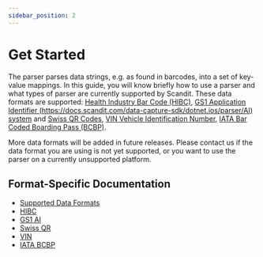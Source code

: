```yaml
---
sidebar_position: 2
---
```


# Get Started

The parser parses data strings, e.g. as found in barcodes, into a set of key-value mappings. In this guide, you will know briefly how to use a parser and what types of parser are currently supported by Scandit. These data formats are supported: [Health Industry Bar Code (HIBC)](https://docs.scandit.com/data-capture-sdk/dotnet.ios/parser/hibc.html), [GS1 Application Identifier (https://docs.scandit.com/data-capture-sdk/dotnet.ios/parser/AI) system](https://docs.scandit.com/data-capture-sdk/dotnet.ios/parser/gs1ai.html) and [Swiss QR Codes](https://docs.scandit.com/data-capture-sdk/dotnet.ios/parser/swissqr.html), [VIN Vehicle Identification Number](https://docs.scandit.com/data-capture-sdk/dotnet.ios/parser/vin.html), [IATA Bar Coded Boarding Pass (BCBP)](https://docs.scandit.com/data-capture-sdk/dotnet.ios/parser/iata-bcbp.html).

More data formats will be added in future releases. Please contact us if the data format you are using is not yet supported, or you want to use the parser on a currently unsupported platform.

## Format-Specific Documentation

- [Supported Data Formats](https://docs.scandit.com/data-capture-sdk/dotnet.ios/parser/formats.html)
- [HIBC](https://docs.scandit.com/data-capture-sdk/dotnet.ios/parser/hibc.html)
- [GS1 AI](https://docs.scandit.com/data-capture-sdk/dotnet.ios/parser/gs1ai.html)
- [Swiss QR](https://docs.scandit.com/data-capture-sdk/dotnet.ios/parser/swissqr.html)
- [VIN](https://docs.scandit.com/data-capture-sdk/dotnet.ios/parser/vin.html)
- [IATA BCBP](https://docs.scandit.com/data-capture-sdk/dotnet.ios/parser/iata-bcbp.html)
